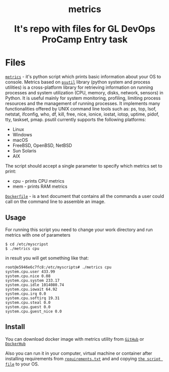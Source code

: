  <h1 align="center"> metrics
 </1>

It's repo with files for GL DevOps ProCamp Entry task



# Files
[`metrics`](https://github.com/YuriiKazabekov/metrics_gl/blob/master/metrics) - it's python script which prints basic information about your OS to console. Metrics based on [`psutil`](https://psutil.readthedocs.io/en/latest/) library (python system and process utilities) is a cross-platform library for retrieving information on running processes and system utilization (CPU, memory, disks, network, sensors) in Python. It is useful mainly for system monitoring, profiling, limiting process resources and the management of running processes. It implements many functionalities offered by UNIX command line tools such as: ps, top, lsof, netstat, ifconfig, who, df, kill, free, nice, ionice, iostat, iotop, uptime, pidof, tty, taskset, pmap. psutil currently supports the following platforms:
- Linux
- Windows
- macOS
- FreeBSD, OpenBSD, NetBSD
- Sun Solaris
- AIX

The script should accept a single parameter to specify which metrics set to print:
- cpu - prints CPU metrics
- mem - prints RAM metrics

[`Dockerfile`](https://github.com/YuriiKazabekov/metrics_gl/blob/master/Dockerfile) - is a text document that contains all the commands a user could call on the command line to assemble an image.

## Usage
For running this script you need to change your work directory and run metrics with one of parameters
```
$ cd /etc/myscripst
$ ./metrics cpu
```
in result you will get something like that:
```
root@e5946e6c7fc8:/etc/myscripts# ./metrics cpu
system.cpu.user 433.99
system.cpu.nice 0.08
system.cpu.system 233.17
system.cpu.idle 1014080.74
system.cpu.iowait 64.92
system.cpu.irq 0.0
system.cpu.softirq 19.31
system.cpu.steal 0.0
system.cpu.guest 0.0
system.cpu.guest_nice 0.0
```

## Install

You can download docker image with metrics utility from [`GitHub`](https://github.com/YuriiKazabekov/metrics_gl/packages) or [`DockerHub`](https://hub.docker.com/r/ykaz1291/metrics)

Also you can run it in your computer, virtual machine or container after installing requirements from [`requirements.txt`](https://github.com/YuriiKazabekov/metrics_gl/blob/master/requirements.txt) and and copying [`the script file`](https://github.com/YuriiKazabekov/metrics_gl/blob/master/metrics) to your OS.

